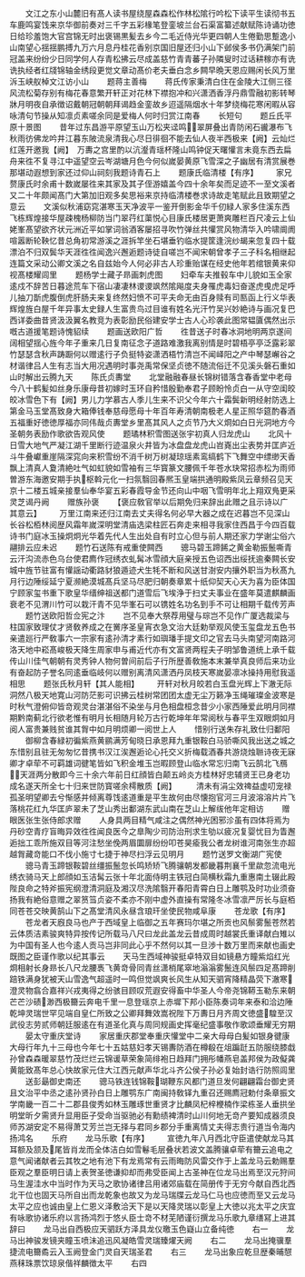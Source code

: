 <!-- { "loadSidebar": true } -->
　　文江之东小山麓旧有髙人读书屋绕屋森森松作林松隂行吟松下读平生读彻书五车鹿鸣宴饯来京华御前奏对三千字五彩椽笔登銮坡兰台石渠富纂述献赋陈诗诵功徳日给珍羞饱大官宫锦无时出褒锡黒髪去乡今二毛近侍光华更四朝人生倦勤思蹔逸小山南望心揺揺鹏搏九万六月息丹桂花香别京国旧屋还归小山下邺侯多书仍满架门前冠盖来纷纷少日同学何人存青松拂云尽成盖慈竹青青蕃子孙隣叟时过话耕稼亦有诜诜执经者红牋锦轴金绣段更觉文章动髙价老夫垂白念乡闗早晩天恩应赐闲长风万里泝玉峡舣棹文江访小山
　　题蒋主善梅
　　蒋氏传家秉清白住在金陵大江侧三径风流松菊存别有梅花春意繁开轩正对花林下襟抱冲和兴潇洒香浮丹鼎雪融初影转琴牀月明夜自承徴诏戴朝冠朝朝拜谒趋金銮故乡迢遥隔烟水十年梦绕梅花寒闲暇从容咏清句节操从知凛贞素嗟余同是爱梅人何时归赏江南春
　　长短句
　　题丘氏平原十景图
　　昔年过东昌游平原望玉山万松夹迳鸣翠屏叠出青防闲石豅瀑布飞秋雨彷佛龙吟井江暮东陂流泉清我心尽日徘徊不能去仙人夜半西极来【阙】云灿烂红莲开邀我【阙】　万夀之宫里酌以沆瀣青瑶杯隆山鸣钟促天曙懽言未竟东西去扁舟来徃不复寻江中遥望空云岑湖塘月色今何似嵗晏黄原飞雪深之子幽居有清赏展巻那堪动遐想到家还过仰山祠刻我题诗青石上
　　题康氏临清楼【有序】
　　家兄赘康氏时余甫十数嵗屡徃来其家及其子侄游嬉盖今四十余年矣而足迹不一至文溪者又二十年颇闻髙门大第加旧观多矣思裕来京持临清楼巻求诗故走笔赋此且致期望之意云
　　文溪似秋浦窈窕湛寒玉天净波平一鉴开倒影金华千仞緑人家多住溪东西飞栋辉煌接华屋疎槐杨柳防当门翠荇红蕖悦心目康氏楼居更萧爽雕栏百尺凌云上仙姥峯髙望欲齐状元洲近平如掌词翁酒客屡招寻吹竹弹丝共懽赏风物清华入吟啸阛阓喧嚣断轮鞅忆昔总角初常游溪之涯拆竿坐石堪垂钓临水提筐逢浣纱朅来忽复四十载漂泊不归双鬓华天涯徃徃闻逸兴邂逅题诗徒自嗟岂不闻宋朝曾孝子三子科名相继起连篇文采动公卿文溪之名自兹始今人何必非古人珍重贻谋在经史他年若绾银黄来仰视髙楼耀闾里
　　题杨学士藏子昻画刺虎图
　　妇牵车夫推毂车中儿貌如玉全家逺戍不辞苦日暮途荒车下宿山凄凄林谡谡飒然隂飚度夫身罹虎毒妇奋遂虎曵虎足呼儿抽刀斮虎腹倒虎肝肠夫来复终然妇愤不可平夫命无由百身赎有司匦函上行义华表辉煌旌白屋千年异事太史録人生富贵鸟过目谁有姓名光汗竹吴兴妙絶诗与画况复巴西详委曲昔贤汲汲翼名教竞为表彰励民俗建安学士古人心珍袭此图常韫匵偶然出示嘅古道援笔题诗愧貂续
　　题画送欧阳广哲
　　徃昔送子时春冰洞地明两京遂间阔相望揺心旌今年子重来几日复南征念子道路难激我离别情是时碧梧亭亭泛露彩翠竹瑟瑟含秋声踌蹰何以赠逺行子负挺特姿潇洒梧竹清岂不闻峄阳之产中琴瑟嶰谷之材谐律吕人生有志当大用况遇明时事尧禹常保坚贞徳不随流俗迁不见溪头磐石重如山时解出云腾九天
　　陈氏贞夀堂
　　北堂融融春昼长锦树错落含春香堂中老母今八十鹤髪如丝身乐康母昔初嫁时玉环自矜惜殷勤奉君子顾盼怜贞白一从守空闺皎皎冰雪色下有【阙】男儿力学慕古人季儿生来不识父今年六十霜鬓新明经射防选上第金马玉堂髙致身大箱俸钱奉慈母愿母十年百年寿清朝南极老人星正照华筵酌春酒五福重好徳徳厚福亦同伟哉贞夀堂乡里髙其风人之贞节乃大义烱如白日光洞地方今圣朝务表励作歌欲告观风使
　　题璚林积雪图送张宇初真人归龙虎山
　　北风十日雪大地气严凝江湖千里断行迹温泉火井皆为冰盘盘龙虎山岧嶤出尘表势并匡庐近斗牛叠巘重崖隔深窕向来积雪纷不消千树万树凝琼瑶素鸾缟鹤下飞舞空中缥缈天香飘上清真人夐清絶吐气如虹貌如雪袖有三华寳篆文腰佩千年苍水玦常招赤松为雨师曽游东海邀安期手执枢斡元化一扫氛翳回春熈玉皇端拱通明殿紫凤云章频召见天京十二楼五城亲接羣仙奉华宴五彩春霞导金节还向山中咽飞雪明年北上翔双鳬更采灵芝谒丹阙
　　赠族孙褒
　　【褒应敎官举以后期免归来辞出此赠之且示诗以广其意云】
　　万里江南来还归江南去丈夫得名何必早大器之成在迟暮岂不见深山长谷松栢林阅歴风霜年嵗深明堂清庙选梁柱匠石奔走来相寻我家住西昌于今四百载诗书门庭冰玉操炯炯光华着先代人生出处自有时立心但与前人期还家力学谢尘俗六翮排云应未迟
　　题竹石送陈有戒重使闗西
　　骢马碧玉蹄餙之黄金勒振鬛嘶青云汗沟流赤色乌台使君廌作冠绣衣虬髯冰雪顔大庭亲授五色诏西出绥抚逾秦闗长安城中旌节驻富有懽謡动衢路豺狼遁迹犬生牦不断和风送甘澍安内攘外职当为秋髙九月行边陲绥延宁夏濒絶漠城髙兵坚马尽肥归朝奏章累十纸仰契天心天为喜为臣体国宁顾家玺书重下歌皇华缙绅祖送都门道雪后飞埃浄于扫丈夫事业在盛年莫遣麒麟画衰老不见渭川竹可以栽汗青不见华峯石可以镌姓名功名到手不可让相期千载传芳声
　　题竹送欧阳哲佥宪之汴
　　岂不见奉大祭荐用璧与琮岂不见作广厦选裁梁与柱国家致理仗才贤敎养成之在黉序圣皇宵衣急文治大廷勅举观风使玉玺盘龙五色书亲遣廵行严敎事六一宗家有逺孙清才素行如璵璠手提文印之官去马头南望河南路河洛天地中崧髙峻极天降生周家申与甫近代亦有文富贤两程夫子明邹鲁道统上承千载传山川佳气朝朝有灵秀钟人物何曽间前后子行所歴善敎施本末兼举真良师后来功业有奋起防子誉名同逺垂临岐何以赠别离清风潇洒丹凤枝天寒嵗晏凛冰操持用慰我遥相思
　　题张氏秋月轩【其人能相】
　　开轩对秋月皎若白玉盘光辉上下澈无际洞然八极天地寛山河防茫影可识拂云桂树常团团太虚无尘万籁净玉绳璀璨金波寒是时秋气澄俯仰皆竒观灵台湛湛俗不染坐与月色相盘桓念昔少小家西陲爱此明月同襟期黔南蓟北行欲老惟有明月长相随月轮万古行乾坤年年常阅秋与春平生双眼炯如月阅人富贵兼贱贫谁其胷中如月明烦卿一阅世上人
　　惜别行送朱存礼致仕归鄱阳
　　御柳含春緑初徧紫燕黄鹂满芳甸晓日承恩拜九重银鞍白马骄嘶风我出送之城之东惜别且驻无匆匆忆昔携书汉江涘邂逅论心托交义折梅载酒春共游烧烛聮诗夜无寐卿才卓荦不可羁雄词徤笔皆如飞积金堆玉岂暇顾登山临水常忘归南飞云鹄北飞鴈天涯两分散即今三十余六年前日红顔皆白颠五岭炎方桂林好忠辅贤王已身老功成名遂天所全七十归来世防寳嗟余樗散质【阙】　　　清未有涓尘效禆益虚叨宠禄孤圣明望卿去兮惭感并倾离尊饯逺道重是平生故何由尽懐抱官河三月波溶溶片片飞落桃花红九华匡庐翠未了芝山秀出鄱湖东武山南在芝山上解绂他年定相访
　　赠眼医张生张侍郎求赠
　　人身具两目精气咸注之偶然神光困邪沴虽有四体将焉为丹砂空青疗盲晦异效徃徃闻良医今之臯陶少司防治刑求生劬以疲况复婴忧目为眚邂逅拙工乖所施双目等河注愁坐俛两眉圜扉纷纷叩苍昊瘉我公者龙树谁河南张生亦超越胷藏竒能口不伐小施寸七捷于神尽扫浮云见明月
　　题竹送罗文衡湖广宪使
　　骢马青玉蹄银鞍碧丝缰振鬛忽长鸣矫矫飞腾骧朝发都畿暮荆襄千里歘忽流电光绣衣骑马天上郎顔如玉洁髯云张十年北面侍明主铁冠白简横秋霜九重惠南土辍此殿陛良命之特斧振宪纲澄清洞庭及湘汉尽洗隂翳开春阳青霄白日上雕鹗及时功业须奋扬我有絶俗意赠之翠筼筜贞姿不柔亦不刚中虚外直操有常隆冬冰雪凛严厉长与庭栢同苍苍交映黄鹄山下之髙堂清风永昼含琅玕坐使民物咸阜康
　　苍龙歌【有序】
　　苍龙者天廐良马也产于西域皇上临御之五年赛玛尔堪之所贡也风鬃雾鬛苍然若云体质洁素骏爽特异按传记所载马八尺曰龙此盖龙云昔成周时越裳氏重译献白雉以为中国有圣人也今逺人贡马岂非同此心乎不然何以其一旦渉十数万里而来献也画史既图之臣谨作歌以纪其事云
　　天马生西域神骏挺卓特双目如镜悬方瞳紫焰红光烱相射长身昻长八尺龙腰褭飞黄竒骨同青丝潇梢尾窣地滃滃雾鬛连风鬃四足髙蹄削踣铁满身犹被天山雪逸气超遥时一鸣但觉飒爽长风生从知天驷宵降精晶荧下澈寒澄灵物翕合嘉祥兴戎夷得之纷骇目顾叹荒遐安得畜中华圣人今帝尧锦鞯玉勒东来朝芒芒沙碛渺西极籋云奔电千里一息登瑶京上赤墀下邦小臣陈奏词年来泰和洽边陲乾坤灵瑞世罕见端自皇仁所致之公卿拜舞效嵩祝陛下万夀日月齐周文徳盛騜至汉武役志劳贰师朝廷服逺在有道圣化真与周同规画史挥毫纪盛事敬作歌颂垂耀无穷期
　　晏太守重庆堂诗
　　家居重庆郡堂奉重庆懽堂中二亲大母母白髪如银身徤康大母行年九十三母也今年七十五姑慈妇孝天锡夀防酒在樽殽在俎蹁跹五防服绕膝戱孙曾森森暖翠慈竹茂烂烂云锦谖草荣象简绯袍日趋拜门拥彤幡燕皂盖邦侯为政儗龚黄能致髙年总心快故家元住大江西元献声华北斗齐公侯子孙必复始封诰行防照闾里
　　送彭朂御史南还
　　骢马铁连钱锦鞍瑚鞭东风都门道旦发何翩翩霜台御史贤且文治平中丞之逺孙贤孙白日上雕鹗东广南闽持敎铎九重召还赐廌冠勅付条章振文学南畿一百二十二郡县俊秀如林玉雕琢世重贤才比麟凤杞梓楩楠作梁栋圣人垂拱坐明堂昕夕需贤升显用臣子受命当驱驰必有勳绩裨清时山川何地无竒产要知成器须良师苏湖安定不易得萧艾芳兰岂无择与君同乡郡分手重离情丈夫得志贵行道当令海内扬鸿名
　　乐府
　　龙马乐歌【有序】
　　宣徳九年八月西北守臣遣使献龙马其耳额及颔及尾皆肖龙而全体洁白如雪鬈毛层叠状若波文盖腾骧卓荦有籋云追电之意气闻诸献者云其牧之地有池下有龙焉常有云雨晦防风雷交作于上盖龙马云勅赐羣臣观之羣臣明日请上表贺圣徳谦抑却而弗受臣闻上古圣神在位龙马出焉至汉元狩间马生渥洼水中当时作为天马之歌协诸律吕用诸郊庙载在简册传于无穷今献自西北西北干位也固天马所自出而龙乾象也故又为龙马瑞牒云龙马仁马也应徳而至又云龙马太平之应也诚由皇上仁恩义泽敷洽天下是以天降灵瑞以彰皇上大徳以兆太平之庆宜有咏歌协诸乐府以言扬鸿烈于悠乆臣士竒不材芜陋谨衍撰龙马乐歌九章缮冩上进其辞曰
　　龙马出自西极应天驷跃方泽具龙仪曒玉色嶷山立备纯徳
　　右一
　　龙马出神骏发镜夹瞳玉喷沬追迅风凝皓雪灵瑞臻燿天阙
　　右二
　　龙马出掩骥羣捷流电籋矞云入玉阙登金门灵自天瑞圣君
　　右三
　　龙马出象应乾旦歴秦晡憇燕秣珠票饮琼泉偕祥麟徴太平
　　右四
